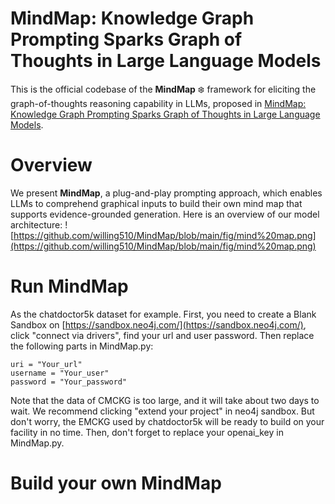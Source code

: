 # MindMap: Knowledge Graph Prompting Sparks Graph of Thoughts in Large Language Models
This is the official codebase of the **MindMap** :snowflake: framework for eliciting the graph-of-thoughts reasoning capability in LLMs, proposed in [MindMap: Knowledge Graph Prompting Sparks Graph of Thoughts in Large Language Models](https://arxiv.org/pdf/2308.09729.pdf).

# Overview
We present **MindMap**, a plug-and-play prompting approach, which enables LLMs to comprehend graphical inputs to build their own mind map that supports evidence-grounded generation. Here is an overview of our model architecture:
![https://github.com/willing510/MindMap/blob/main/fig/mind%20map.png](https://github.com/willing510/MindMap/blob/main/fig/mind%20map.png)

# Run MindMap
As the chatdoctor5k dataset for example. First, you need to create a Blank Sandbox on [https://sandbox.neo4j.com/](https://sandbox.neo4j.com/), click "connect via drivers", find your url and user password. Then replace the following parts in MindMap.py:
```
uri = "Your_url"
username = "Your_user"     
password = "Your_password"
```
Note that the data of CMCKG is too large, and it will take about two days to wait. We recommend clicking "extend your project" in neo4j sandbox. But don't worry, the EMCKG used by chatdoctor5k will be ready to build on your facility in no time.
Then, don't forget to replace your openai_key in MindMap.py.

# Build your own MindMap
